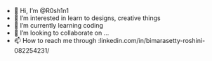 - 👋 Hi, I’m @R0sh1n1
- 👀 I’m interested in learn to designs, creative things
- 🌱 I’m currently learning coding
- 💞️ I’m looking to collaborate on ...
- 📫 How to reach me through :linkedin.com/in/bimarasetty-roshini-082254231/

<!---
R0sh1n1/R0sh1n1 is a ✨ special ✨ repository because its `README.md` (this file) appears on your GitHub profile.
You can click the Preview link to take a look at your changes.
--->
